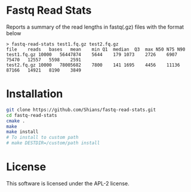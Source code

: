 # Fastq Read Stats

Reports a summary of the read lengths in fastq(.gz) files with the format below

```
> fastq-read-stats test1.fq.gz test2.fq.gz
file	reads	bases	mean	min	Q1	median	Q3	max	N50	N75	N90
test1.fq.gz	10000	56447874	5644	179	1073	2726	6907	75470	12557	5598	2591
test2.fq.gz	10000	78005682	7800	141	1695	4456	11136	87166	14921	8190	3849
```

# Installation

```bash
git clone https://github.com/Shians/fastq-read-stats.git
cd fastq-read-stats
cmake .
make
make install
# To install to custom path 
# make DESTDIR=/custom/path install
```

# License

This software is licensed under the APL-2 license.
